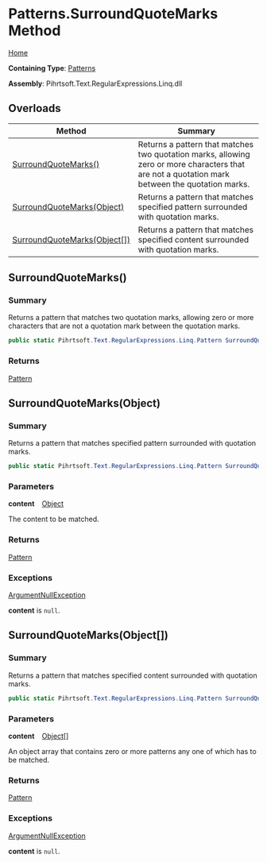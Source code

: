 # Patterns\.SurroundQuoteMarks Method

[Home](../../../../../../README.md)

**Containing Type**: [Patterns](../README.md)

**Assembly**: Pihrtsoft\.Text\.RegularExpressions\.Linq\.dll

## Overloads

| Method | Summary |
| ------ | ------- |
| [SurroundQuoteMarks()](#Pihrtsoft_Text_RegularExpressions_Linq_Patterns_SurroundQuoteMarks) | Returns a pattern that matches two quotation marks, allowing zero or more characters that are not a quotation mark between the quotation marks\. |
| [SurroundQuoteMarks(Object)](#Pihrtsoft_Text_RegularExpressions_Linq_Patterns_SurroundQuoteMarks_System_Object_) | Returns a pattern that matches specified pattern surrounded with quotation marks\. |
| [SurroundQuoteMarks(Object\[\])](#Pihrtsoft_Text_RegularExpressions_Linq_Patterns_SurroundQuoteMarks_System_Object___) | Returns a pattern that matches specified content surrounded with quotation marks\. |

## SurroundQuoteMarks\(\) <a name="Pihrtsoft_Text_RegularExpressions_Linq_Patterns_SurroundQuoteMarks"></a>

### Summary

Returns a pattern that matches two quotation marks, allowing zero or more characters that are not a quotation mark between the quotation marks\.

```csharp
public static Pihrtsoft.Text.RegularExpressions.Linq.Pattern SurroundQuoteMarks()
```

### Returns

[Pattern](../../Pattern/README.md)

## SurroundQuoteMarks\(Object\) <a name="Pihrtsoft_Text_RegularExpressions_Linq_Patterns_SurroundQuoteMarks_System_Object_"></a>

### Summary

Returns a pattern that matches specified pattern surrounded with quotation marks\.

```csharp
public static Pihrtsoft.Text.RegularExpressions.Linq.Pattern SurroundQuoteMarks(object content)
```

### Parameters

**content** &ensp; [Object](https://docs.microsoft.com/en-us/dotnet/api/system.object)

The content to be matched\.

### Returns

[Pattern](../../Pattern/README.md)

### Exceptions

[ArgumentNullException](https://docs.microsoft.com/en-us/dotnet/api/system.argumentnullexception)

**content** is `null`\.

## SurroundQuoteMarks\(Object\[\]\) <a name="Pihrtsoft_Text_RegularExpressions_Linq_Patterns_SurroundQuoteMarks_System_Object___"></a>

### Summary

Returns a pattern that matches specified content surrounded with quotation marks\.

```csharp
public static Pihrtsoft.Text.RegularExpressions.Linq.Pattern SurroundQuoteMarks(params object[] content)
```

### Parameters

**content** &ensp; [Object](https://docs.microsoft.com/en-us/dotnet/api/system.object)\[\]

An object array that contains zero or more patterns any one of which has to be matched\.

### Returns

[Pattern](../../Pattern/README.md)

### Exceptions

[ArgumentNullException](https://docs.microsoft.com/en-us/dotnet/api/system.argumentnullexception)

**content** is `null`\.

